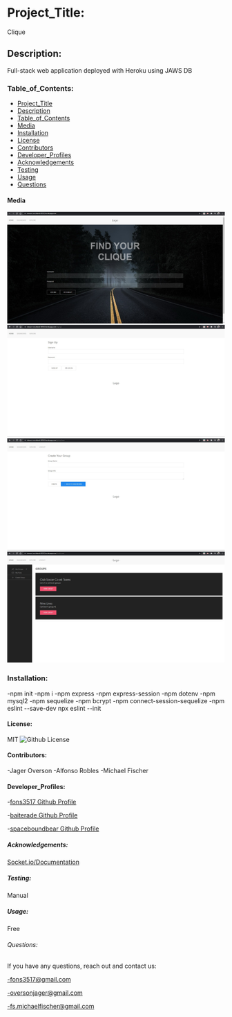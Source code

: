 # Project_Title:

Clique

## Description:

Full-stack web application deployed with Heroku using JAWS DB

### Table_of_Contents:

- [Project_Title](#project_title)
- [Description](#description)
- [Table_of_Contents](#table_of_contents)
- [Media](#media)
- [Installation](#installation)
- [License](#license)
- [Contributors](#contributors)
- [Developer_Profiles](#developer_profiles)
- [Acknowledgements](#acknowledgements)
- [Testing](#testing)
- [Usage](#usage)
- [Questions](#questions)

#### Media

![Clique Homepage](Assets/Images/CliqueHomepage.JPG)
![Signup Page](Assets/Images/signupPage.JPG)
![Create Group](Assets/Images/createGroup.JPG)
![Group List](Assets/Images/groupList1.JPG)

### Installation:

-npm init
-npm i
-npm express
-npm express-session
-npm dotenv
-npm mysql2
-npm sequelize
-npm bcrypt
-npm connect-session-sequelize
-npm eslint --save-dev
npx eslint --init

#### License:

MIT
![Github License](https://img.shields.io/badge/license-MIT-blue.svg)

#### Contributors:

-Jager Overson
-Alfonso Robles
-Michael Fischer

#### Developer_Profiles:

-[fons3517 Github Profile](https://github.com/fons3517)

-[baiterade Github Profile](https://github.com/baiterade)

-[spaceboundbear Github Profile](https://github.com/spaceboundbear)

##### Acknowledgements:

[Socket.io/Documentation](https://socket.io/)

##### Testing:

Manual

##### Usage:

Free

###### Questions:

If you have any questions, reach out and contact us:

-fons3517@gmail.com

-oversonjager@gmail.com

-fs.michaelfischer@gmail.com
